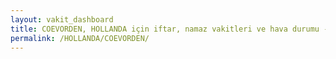 ```yaml
---
layout: vakit_dashboard
title: COEVORDEN, HOLLANDA için iftar, namaz vakitleri ve hava durumu - ilçe/eyalet seç
permalink: /HOLLANDA/COEVORDEN/
---
```


<script type="text/javascript">
  var GLOBAL_COUNTRY = 'HOLLANDA';
  var GLOBAL_CITY = 'COEVORDEN';
  var GLOBAL_STATE = '';
  var lat = 72;
  var lon = 21;
</script>
